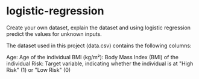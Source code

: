 # logistic-regression
Create your own dataset, explain the dataset and using logistic regression predict the values for unknown inputs.

The dataset used in this project (data.csv) contains the following columns:

Age: Age of the individual
BMI (kg/m²): Body Mass Index (BMI) of the individual
Risk: Target variable, indicating whether the individual is at "High Risk" (1) or "Low Risk" (0)
